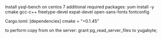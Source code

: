 Install ysql-bench on centos 7 additional required packages:
yum install -y cmake gcc-c++ freetype-devel expat-devel open-sans-fonts fontconfig

Cargo.toml:
[dependencies]
cmake = "=0.1.45"

to perform copy from on the server:
grant pg_read_server_files to yugabyte;